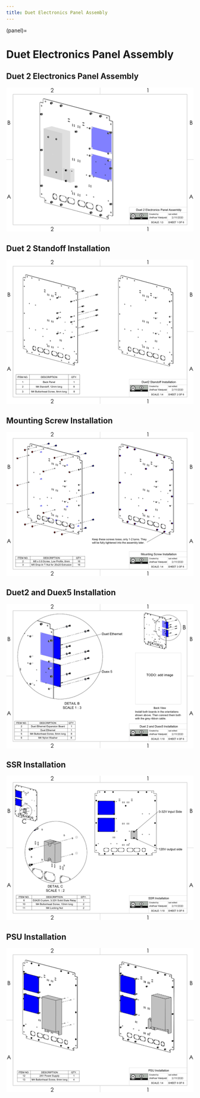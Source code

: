 ```yaml
---
title: Duet Electronics Panel Assembly
---
```


(panel)=
# Duet Electronics Panel Assembly

## Duet 2 Electronics Panel Assembly
[![Page1](_static/panel0.png)](_static/panel0.png)

## Duet 2 Standoff Installation
[![Page2](_static/panel1.png)](_static/panel1.png)

## Mounting Screw Installation
[![Page3](_static/panel2.png)](_static/panel2.png)

## Duet2 and Duex5 Installation
[![Page4](_static/panel3.png)](_static/panel3.png)

## SSR Installation
[![Page5](_static/panel4.png)](_static/panel4.png)

## PSU Installation
[![Page6](_static/panel5.png)](_static/panel5.png)
